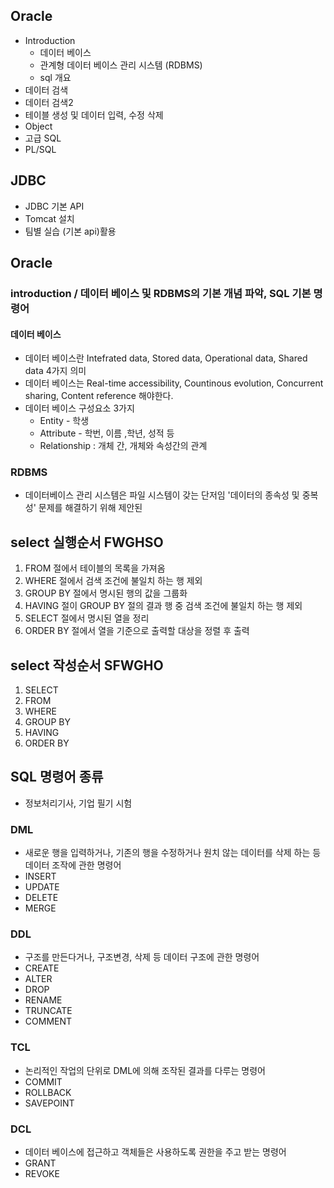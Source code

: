 ## Oracle
- Introduction
  - 데이터 베이스
  - 관계형 데이터 베이스 관리 시스템 (RDBMS)
  - sql 개요
- 데이터 검색
- 데이터 검색2
- 테이블 생성 및 데이터 입력, 수정 삭제
- Object
- 고급 SQL
- PL/SQL
## JDBC
- JDBC 기본 API
- Tomcat 설치
- 팀별 실습 (기본 api)활용 


## Oracle
### introduction / 데이터 베이스 및 RDBMS의 기본 개념 파악, SQL 기본 명령어
#### 데이터 베이스
- 데이터 베이스란 Intefrated data, Stored data, Operational data, Shared data 4가지 의미
- 데이터 베이스는 Real-time accessibility, Countinous evolution, Concurrent sharing, Content reference 해야한다.
- 데이터 베이스 구성요소 3가지
  - Entity - 학생
  - Attribute  - 학번, 이름 ,학년, 성적 등 
  - Relationship : 개체 간, 개체와 속성간의 관계
### RDBMS
- 데이터베이스 관리 시스템은 파일 시스템이 갖는 단저임 '데이터의 종속성 및 중복성' 문제를 해결하기 위해 제안된 

## select 실행순서 FWGHSO
1. FROM 절에서 테이블의 목록을 가져옴
2. WHERE 절에서 검색 조건에 불일치 하는 행 제외
3. GROUP BY 절에서 명시된 행의 값을 그룹화
4. HAVING 절이 GROUP BY 절의 결과 행 중 검색 조건에 불일치 하는 행 제외
5. SELECT 절에서 명시된 열을 정리 
6. ORDER BY 절에서 열을 기준으로 출력할 대상을 정렬 후 출력

## select 작성순서 SFWGHO
1. SELECT
2. FROM
3. WHERE 
4. GROUP BY
5. HAVING
6. ORDER BY
## SQL 명령어 종류
- 정보처리기사, 기업 필기 시험 
### DML 
- 새로운 행을 입력하거나, 기존의 행을 수정하거나 원치 않는 데이터를 삭제 하는 등 데이터 조작에 관한 명령어
- INSERT
- UPDATE
- DELETE
- MERGE
### DDL
- 구조를 만든다거나, 구조변경, 삭제 등 데이터 구조에 관한 명령어
- CREATE
- ALTER
- DROP
- RENAME
- TRUNCATE
- COMMENT
### TCL
- 논리적인 작업의 단위로 DML에 의해 조작된 결과를 다루는 명령어
- COMMIT
- ROLLBACK
- SAVEPOINT
### DCL
- 데이터 베이스에 접근하고 객체들은 사용하도록 권한을 주고 받는 명령어
- GRANT
- REVOKE 
